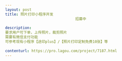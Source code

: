 ```yaml
---                
layout: post       
title: 照片打印小程序开发
                                招募中
           
description: 
要求用户可下单，上传照片，裁剪照片
需要有微信支付功能
可参考现有小程序【途印plus】/【照片打印定制免费10张】等
     
contenturl: https://pro.lagou.com/project/7187.html      
---                 
```

